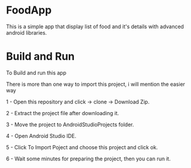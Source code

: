 # FoodApp
This is a simple app that display list of food and it's details with advanced android libraries.

# Build and Run

To Build and run this app

There is more than one way to import this project, i will mention the easier way

1 - Open this repository and click -> clone -> Download Zip.

2 - Extract the project file after downloading it.

3 - Move the project to AndroidStudioProjects folder.

4 - Open Android Studio IDE.

5 - Click To Import Poject and choose this project and click ok.

6 - Wait some minutes for preparing the project, then you can run it.

